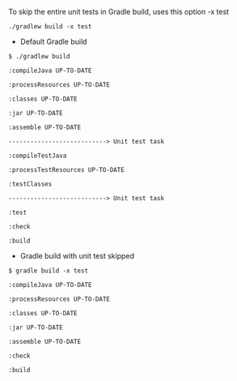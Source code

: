 To skip the entire unit tests in Gradle build, uses this option -x test
```
./gradlew build -x test
```

* Default Gradle build
```
$ ./gradlew build

:compileJava UP-TO-DATE

:processResources UP-TO-DATE

:classes UP-TO-DATE

:jar UP-TO-DATE

:assemble UP-TO-DATE

---------------------------> Unit test task

:compileTestJava

:processTestResources UP-TO-DATE

:testClasses

---------------------------> Unit test task

:test

:check

:build
```


* Gradle build with unit test skipped


```
$ gradle build -x test

:compileJava UP-TO-DATE

:processResources UP-TO-DATE

:classes UP-TO-DATE

:jar UP-TO-DATE

:assemble UP-TO-DATE

:check

:build
```
